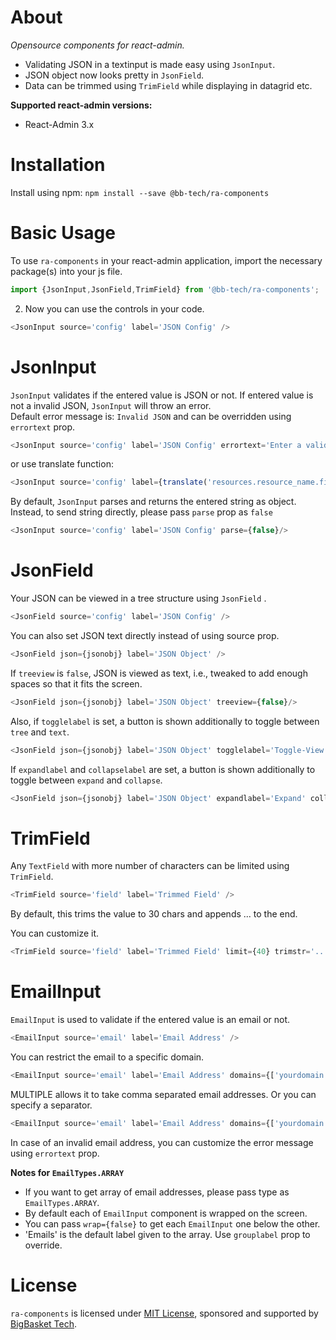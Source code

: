 # About

*Opensource components for react-admin.*
- Validating JSON in a textinput is made easy using `JsonInput`.  
- JSON object now looks pretty in `JsonField`.
- Data can be trimmed using `TrimField` while displaying in datagrid etc. 

**Supported react-admin versions:**

* React-Admin 3.x

# Installation

Install using npm:  `npm install --save @bb-tech/ra-components`

# Basic Usage

To use `ra-components` in your react-admin application, import the necessary package(s) into your js file.

```js
import {JsonInput,JsonField,TrimField} from '@bb-tech/ra-components';
```

2. Now you can use the controls in your code.
```js
<JsonInput source='config' label='JSON Config' />
```

# JsonInput

`JsonInput` validates if the entered value is JSON or not.
If entered value is not a invalid JSON, `JsonInput` will throw an error.  
Default error message is: `Invalid JSON` and can be overridden using `errortext` prop.
```js
<JsonInput source='config' label='JSON Config' errortext='Enter a valid JSON'/>
```

or use translate function:
```js
<JsonInput source='config' label={translate('resources.resource_name.fields.config')} errortext={translate('myroot.validate.json')}/>
```

By default, `JsonInput` parses and returns the entered string as object. Instead, to send string directly, please pass `parse` prop as `false`  
```js
<JsonInput source='config' label='JSON Config' parse={false}/>
```
# JsonField

Your JSON can be viewed in a tree structure using `JsonField` .
```js
<JsonField source='config' label='JSON Config' />
```

You can also set JSON text directly instead of using source prop.
```js
<JsonField json={jsonobj} label='JSON Object' />
```

If `treeview` is `false`, JSON is viewed as text, i.e., tweaked to add enough spaces so that it fits the screen.
```js
<JsonField json={jsonobj} label='JSON Object' treeview={false}/>
```

Also, if `togglelabel` is set, a button is shown additionally to toggle between `tree` and `text`.
```js
<JsonField json={jsonobj} label='JSON Object' togglelabel='Toggle-View'/>
```

If `expandlabel` and `collapselabel` are set, a button is shown additionally to toggle between `expand` and `collapse`.
```js
<JsonField json={jsonobj} label='JSON Object' expandlabel='Expand' collapselabel='Collapse'/>
```

# TrimField

Any `TextField` with more number of characters can be limited using `TrimField`.
```js
<TrimField source='field' label='Trimmed Field' />
```
By default, this trims the value to 30 chars and appends ... to the end.

You can customize it.
```js
<TrimField source='field' label='Trimmed Field' limit={40} trimstr='....' />
```

# EmailInput

`EmailInput` is used to validate if the entered value is an email or not.
```js
<EmailInput source='email' label='Email Address' />
```

You can restrict the email to a specific domain.
```js
<EmailInput source='email' label='Email Address' domains={['yourdomain.com']} />
```

MULTIPLE allows it to take comma separated email addresses.  Or you can specify a separator.
```js
<EmailInput source='email' label='Email Address' domains={['yourdomain.com']} type={EmailTypes.MULTIPLE} splitchar=';'/>
```

In case of an invalid email address, you can customize the error message using `errortext` prop.

**Notes for `EmailTypes.ARRAY`**
- If you want to get array of email addresses, please pass type as `EmailTypes.ARRAY`.
- By default each of `EmailInput` component is wrapped on the screen.  
- You can pass `wrap={false}` to get each `EmailInput` one below the other.
- 'Emails' is the default label given to the array. Use `grouplabel` prop to override.

# License

`ra-components` is licensed under [MIT License](./LICENSE.md), sponsored and supported by [BigBasket Tech](https://tech.bigbasket.com).
